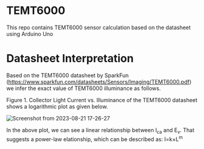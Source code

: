 # TEMT6000
This repo contains TEMT6000 sensor calculation based on the datasheet using Arduino Uno

# Datasheet Interpretation

Based on the TEMT6000 datasheet by SparkFun (https://www.sparkfun.com/datasheets/Sensors/Imaging/TEMT6000.pdf) we infer the exact value of TEMT6000 illuminance as follows.

Figure 1. Collector Light Current vs. Illuminance of the TEMT6000 datasheet shows a logarithmic plot as given below.

![Screenshot from 2023-08-21 17-26-27](https://github.com/ParthaPRay/TEMT6000/assets/1689639/6c47f4e7-e6fd-4d25-b4b5-26beb0129442)

In the above plot, we can see a linear relationship between I<sub>ca</sub> and E<sub>v</sub>. That suggests a power-law elationship, which can be described as:
I=k×L<sup>m</sup> 

 



